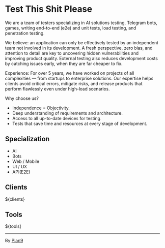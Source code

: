 # Test This Shit Please

We are a team of testers specializing in AI solutions testing, Telegram bots, games, writing end-to-end (e2e) and unit tests, load testing, and penetration testing.

We believe: an application can only be effectively tested by an independent team not involved in its development. A fresh perspective, zero bias, and attention to detail are key to uncovering hidden vulnerabilities and improving product quality. External testing also reduces development costs by catching issues early, when they are far cheaper to fix.

Experience: For over 5 years, we have worked on projects of all complexities — from startups to enterprise solutions. Our expertise helps clients avoid critical errors, mitigate risks, and release products that perform flawlessly even under high-load scenarios.

Why choose us?

- Independence = Objectivity.
- Deep understanding of requirements and architecture.
- Access to all up-to-date devices for testing.
- Tests that save time and resources at every stage of development.


## Specialization
- AI
- Bots
- Web / Mobile
- UI / UX
- API(E2E)

## Clients
${clients}

## Tools
${tools}

---

By <a href="https://plan9.tech" target="_blank">Plan9</a>
